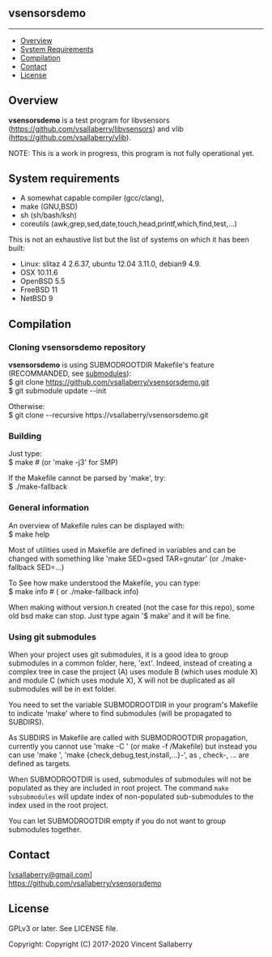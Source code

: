 
## vsensorsdemo
---------------

* [Overview](#overview)
* [System Requirements](#system-requirements)
* [Compilation](#compilation)
* [Contact](#contact)
* [License](#license)

## Overview
**vsensorsdemo** is a test program for 
libvsensors (<https://github.com/vsallaberry/libvsensors>)
and vlib (<https://github.com/vsallaberry/vlib>).

NOTE: This is a work in progress, this program is not fully operational yet.

## System requirements
- A somewhat capable compiler (gcc/clang), 
- make (GNU,BSD)
- sh (sh/bash/ksh)
- coreutils (awk,grep,sed,date,touch,head,printf,which,find,test,...)

This is not an exhaustive list but the list of systems on which it has been built:
- Linux: slitaz 4 2.6.37, ubuntu 12.04 3.11.0, debian9 4.9.
- OSX 10.11.6
- OpenBSD 5.5
- FreeBSD 11
- NetBSD 9
  
## Compilation

### Cloning **vsensorsdemo** repository
**vsensorsdemo** is using SUBMODROOTDIR Makefile's feature (RECOMMANDED, see [submodules](#using-git-submodules)):  
    $ git clone https://github.com/vsallaberry/vsensorsdemo.git  
    $ git submodule update --init  

Otherwise:  
    $ git clone --recursive https://vsallaberry/vsensorsdemo.git  

### Building
Just type:  
    $ make # (or 'make -j3' for SMP)  

If the Makefile cannot be parsed by 'make', try:  
    $ ./make-fallback  

### General information
An overview of Makefile rules can be displayed with:  
    $ make help  

Most of utilities used in Makefile are defined in variables and can be changed
with something like 'make SED=gsed TAR=gnutar' (or ./make-fallback SED=...)  

To See how make understood the Makefile, you can type:  
    $ make info # ( or ./make-fallback info)  

When making without version.h created (not the case for this repo), some old
bsd make can stop. Just type again '$ make' and it will be fine.  

### Using git submodules
When your project uses git submodules, it is a good idea to group
submodules in a common folder, here, 'ext'. Indeed, instead of creating a complex tree
in case the project (A) uses module B (which uses module X) and module C (which uses module X),
X will not be duplicated as all submodules will be in ext folder.  

You need to set the variable SUBMODROOTDIR in your program's Makefile to indicate 'make'
where to find submodules (will be propagated to SUBDIRS).  

As SUBDIRS in Makefile are called with SUBMODROOTDIR propagation, currently you cannot use 
'make -C <subdir>' (or make -f <subdir>/Makefile) but instead you can use 'make <subdir>',
 'make {check,debug,test,install,...}-<subdir>', as <subdir>, check-<subdir>, ... are
defined as targets.  

When SUBMODROOTDIR is used, submodules of submodules will not be populated as they are
included in root project. The command `make subsubmodules` will update index of non-populated 
sub-submodules to the index used in the root project.

You can let SUBMODROOTDIR empty if you do not want to group submodules together.

## Contact
[vsallaberry@gmail.com]  
<https://github.com/vsallaberry/vsensorsdemo>

## License
GPLv3 or later. See LICENSE file.

Copyright: Copyright (C) 2017-2020 Vincent Sallaberry

